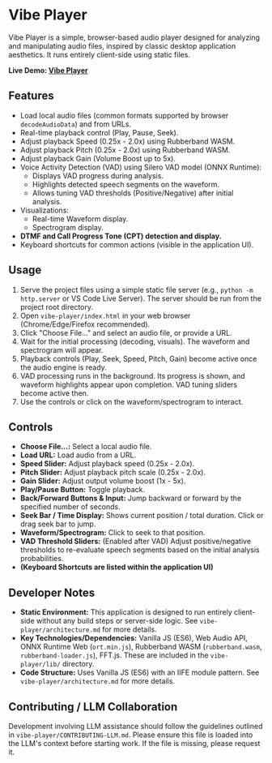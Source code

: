 [//]: # ( README.md )
# Vibe Player

Vibe Player is a simple, browser-based audio player designed for analyzing and manipulating audio files, inspired by classic desktop application aesthetics. It runs entirely client-side using static files.

**Live Demo: [Vibe Player](https://averykhoo.github.io/vibe-player/)**

## Features

*   Load local audio files (common formats supported by browser `decodeAudioData`) and from URLs.
*   Real-time playback control (Play, Pause, Seek).
*   Adjust playback Speed (0.25x - 2.0x) using Rubberband WASM.
*   Adjust playback Pitch (0.25x - 2.0x) using Rubberband WASM.
*   Adjust playback Gain (Volume Boost up to 5x).
*   Voice Activity Detection (VAD) using Silero VAD model (ONNX Runtime):
    *   Displays VAD progress during analysis.
    *   Highlights detected speech segments on the waveform.
    *   Allows tuning VAD thresholds (Positive/Negative) after initial analysis.
*   Visualizations:
    *   Real-time Waveform display.
    *   Spectrogram display.
*   **DTMF and Call Progress Tone (CPT) detection and display.**
*   Keyboard shortcuts for common actions (visible in the application UI).

## Usage

1.  Serve the project files using a simple static file server (e.g., `python -m http.server` or VS Code Live Server). The server should be run from the project root directory.
2.  Open `vibe-player/index.html` in your web browser (Chrome/Edge/Firefox recommended).
3.  Click "Choose File..." and select an audio file, or provide a URL.
4.  Wait for the initial processing (decoding, visuals). The waveform and spectrogram will appear.
5.  Playback controls (Play, Seek, Speed, Pitch, Gain) become active once the audio engine is ready.
6.  VAD processing runs in the background. Its progress is shown, and waveform highlights appear upon completion. VAD tuning sliders become active then.
7.  Use the controls or click on the waveform/spectrogram to interact.

## Controls

*   **Choose File...:** Select a local audio file.
*   **Load URL:** Load audio from a URL.
*   **Speed Slider:** Adjust playback speed (0.25x - 2.0x).
*   **Pitch Slider:** Adjust playback pitch scale (0.25x - 2.0x).
*   **Gain Slider:** Adjust output volume boost (1x - 5x).
*   **Play/Pause Button:** Toggle playback.
*   **Back/Forward Buttons & Input:** Jump backward or forward by the specified number of seconds.
*   **Seek Bar / Time Display:** Shows current position / total duration. Click or drag seek bar to jump.
*   **Waveform/Spectrogram:** Click to seek to that position.
*   **VAD Threshold Sliders:** (Enabled after VAD) Adjust positive/negative thresholds to re-evaluate speech segments based on the initial analysis probabilities.
*   **(Keyboard Shortcuts are listed within the application UI)**

## Developer Notes

*   **Static Environment:** This application is designed to run entirely client-side without any build steps or server-side logic. See `vibe-player/architecture.md` for more details.
*   **Key Technologies/Dependencies:** Vanilla JS (ES6), Web Audio API, ONNX Runtime Web (`ort.min.js`), Rubberband WASM (`rubberband.wasm`, `rubberband-loader.js`), FFT.js. These are included in the `vibe-player/lib/` directory.
*   **Code Structure:** Uses Vanilla JS (ES6) with an IIFE module pattern. See `vibe-player/architecture.md` for more details.

## Contributing / LLM Collaboration

Development involving LLM assistance should follow the guidelines outlined in `vibe-player/CONTRIBUTING-LLM.md`. Please ensure this file is loaded into the LLM's context before starting work. If the file is missing, please request it.

<!-- README.md -->